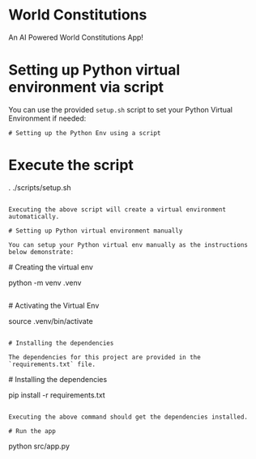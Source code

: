 # World Constitutions

An AI Powered World Constitutions App!

# Setting up Python virtual environment via script

You can use the provided `setup.sh` script to set your Python Virtual Environment if needed:

```
# Setting up the Python Env using a script

```
# Execute the script
. ./scripts/setup.sh
```

Executing the above script will create a virtual environment automatically. 

# Setting up Python virtual environment manually

You can setup your Python virtual env manually as the instructions below demonstrate:
```
# Creating the virtual env

python -m venv .venv
```

```
# Activating the Virtual Env

source .venv/bin/activate
```

# Installing the dependencies

The dependencies for this project are provided in the `requirements.txt` file.

```
# Installing the dependencies

pip install -r requirements.txt
```

Executing the above command should get the dependencies installed. 

# Run the app

```
python src/app.py
```


